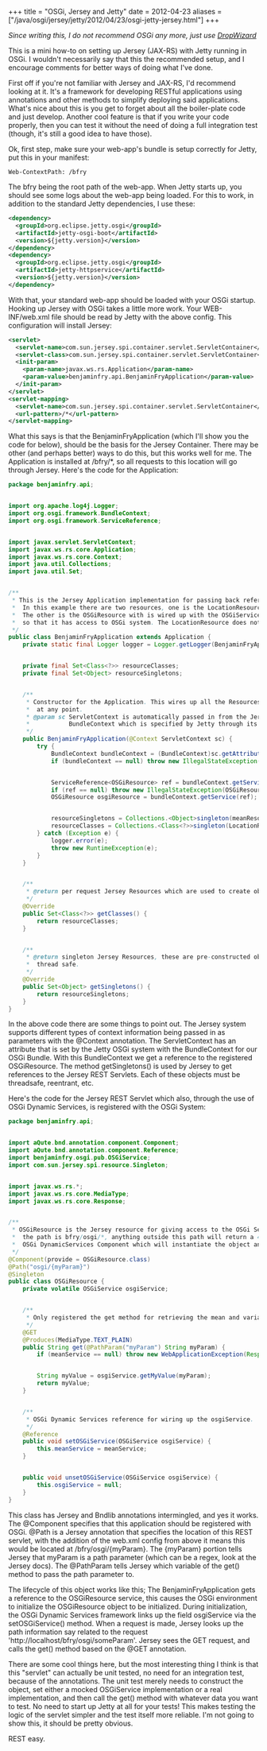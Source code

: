 +++
title = "OSGi, Jersey and Jetty"
date = 2012-04-23
aliases = ["/java/osgi/jersey/jetty/2012/04/23/osgi-jetty-jersey.html"]
+++

*Since writing this, I do not recommend OSGi any more, just use [DropWizard](http://www.dropwizard.io)*

This is a mini how-to on setting up Jersey (JAX-RS) with Jetty running in OSGi. I wouldn't necessarily say that this the recommended setup, and I encourage comments for better ways of doing what I've done.

First off if you're not familiar with Jersey and JAX-RS, I'd recommend looking at it. It's a framework for developing RESTful applications using annotations and other methods to simplify deploying said applications. What's nice about this is you get to forget about all the boiler-plate code and just develop. Another cool feature is that if you write your code properly, then you can test it without the need of doing a full integration test (though, it's still a good idea to have those).

Ok, first step, make sure your web-app's bundle is setup correctly for Jetty, put this in your manifest:

```
Web-ContextPath: /bfry
```

The bfry being the root path of the web-app. When Jetty starts up, you should see some logs about the web-app being loaded. For this to work, in addition to the standard Jetty dependencies, I use these:

```xml
<dependency>
  <groupId>org.eclipse.jetty.osgi</groupId>
  <artifactId>jetty-osgi-boot</artifactId>
  <version>${jetty.version}</version>
</dependency>
<dependency>
  <groupId>org.eclipse.jetty.osgi</groupId>
  <artifactId>jetty-httpservice</artifactId>
  <version>${jetty.version}</version>
</dependency>
```

With that, your standard web-app should be loaded with your OSGi startup. Hooking up Jersey with OSGi takes a little more work. Your WEB-INF/web.xml file should be read by Jetty with the above config. This configuration will install Jersey:

```xml
<servlet>
  <servlet-name>com.sun.jersey.spi.container.servlet.ServletContainer</servlet-name>
  <servlet-class>com.sun.jersey.spi.container.servlet.ServletContainer</servlet-class>
  <init-param>
    <param-name>javax.ws.rs.Application</param-name>
    <param-value>benjaminfry.api.BenjaminFryApplication</param-value>
  </init-param>
</servlet>
<servlet-mapping>
  <servlet-name>com.sun.jersey.spi.container.servlet.ServletContainer</servlet-name>
  <url-pattern>/*</url-pattern>
</servlet-mapping>
```

What this says is that the BenjaminFryApplication (which I'll show you the code for below), should be the basis for the Jersey Container. There may be other (and perhaps better) ways to do this, but this works well for me. The Application is installed at /bfry/*, so all requests to this location will go through Jersey. Here's the code for the Application:


```java
package benjaminfry.api;


import org.apache.log4j.Logger;
import org.osgi.framework.BundleContext;
import org.osgi.framework.ServiceReference;


import javax.servlet.ServletContext;
import javax.ws.rs.core.Application;
import javax.ws.rs.core.Context;
import java.util.Collections;
import java.util.Set;


/**
 * This is the Jersey Application implementation for passing back references to the Jersey Resource handlers.
 *  In this example there are two resources, one is the LocationResource which implements the Location app.
 *  The other is the OSGiResource with is wired up with the OSGiService
 *  so that it has access to OSGi system. The LocationResource does not, so I won't show that one.
 */
public class BenjaminFryApplication extends Application {
    private static final Logger logger = Logger.getLogger(BenjaminFryApplication.class);


    private final Set<Class<?>> resourceClasses;
    private final Set<Object> resourceSingletons;


    /**
     * Constructor for the Application. This wires up all the Resources and stores the final map for retrieval
     *  at any point.
     * @param sc ServletContext is automatically passed in from the Jersey framework, this is used to retrieve the OSGi
     *           BundleContext which is specified by Jetty through its OSGi support.
     */
    public BenjaminFryApplication(@Context ServletContext sc) {
        try {
            BundleContext bundleContext = (BundleContext)sc.getAttribute("osgi-bundlecontext");
            if (bundleContext == null) throw new IllegalStateException("osgi-bundlecontext not registered");


            ServiceReference<OSGiResource> ref = bundleContext.getServiceReference(OSGiResource.class);
            if (ref == null) throw new IllegalStateException(OSGiResource.class.getSimpleName() + " not registered");
            OSGiResource osgiResource = bundleContext.getService(ref);


            resourceSingletons = Collections.<Object>singleton(meanResource);
            resourceClasses = Collections.<Class<?>>singleton(LocationResource.class);
        } catch (Exception e) {
            logger.error(e);
            throw new RuntimeException(e);
        }
    }


    /**
     * @return per request Jersey Resources which are used to create objects for handling the request.
     */
    @Override
    public Set<Class<?>> getClasses() {
        return resourceClasses;
    }


    /**
     * @return singleton Jersey Resources, these are pre-constructed objects, each one needs to be idempotent and
     *  thread safe.
     */
    @Override
    public Set<Object> getSingletons() {
        return resourceSingletons;
    }
}
```

In the above code there are some things to point out. The Jersey system supports different types of context information being passed in as parameters with the @Context annotation. The ServletContext has an attribute that is set by the Jetty OSGi system with the BundleContext for our OSGi Bundle. With this BundleContext we get a reference to the registered OSGiResource. The method getSingletons() is used by Jersey to get references to the Jersey REST Servlets. Each of these objects must be threadsafe, reentrant, etc.

Here's the code for the Jersey REST Servlet which also, through the use of OSGi Dynamic Services, is registered with the OSGi System:

```java
package benjaminfry.api;


import aQute.bnd.annotation.component.Component;
import aQute.bnd.annotation.component.Reference;
import benjaminfry.osgi.pub.OSGiService;
import com.sun.jersey.spi.resource.Singleton;


import javax.ws.rs.*;
import javax.ws.rs.core.MediaType;
import javax.ws.rs.core.Response;


/**
 * OSGiResource is the Jersey resource for giving access to the OSGi Service.
 *  the path is bfry/osgi/*, anything outside this path will return a 404. This is defined as an
 *  OSGi DynamicServices Component which will instantiate the object and register it with OSGi automatically.
 */
@Component(provide = OSGiResource.class)
@Path("osgi/{myParam}")
@Singleton
public class OSGiResource {
    private volatile OSGiService osgiService;


    /**
     * Only registered the get method for retrieving the mean and variance for the specified httpCode.
     */
    @GET
    @Produces(MediaType.TEXT_PLAIN)
    public String get(@PathParam("myParam") String myParam) {
        if (meanService == null) throw new WebApplicationException(Response.serverError().entity("osgiService is not set").build());


        String myValue = osgiService.getMyValue(myParam);
        return myValue;
    }


    /**
     * OSGi Dynamic Services reference for wiring up the osgiService.
     */
    @Reference
    public void setOSGiService(OSGiService osgiService) {
        this.meanService = meanService;
    }


    public void unsetOSGiService(OSGiService osgiService) {
        this.osgiService = null;
    }
}
```

This class has Jersey and Bndlib annotations intermingled, and yes it works. The @Component specifies that this application should be registered with OSGi. @Path is a Jersey annotation that specifies the location of this REST servlet, with the addition of the web.xml config from above it means this would be located at /bfry/osgi/{myParam}. The {myParam} portion tells Jersey that myParam is a path parameter (which can be a regex, look at the Jersey docs). The @PathParam tells Jersey which variable of the get() method to pass the path parameter to.

The lifecycle of this object works like this; The BenjaminFryApplication gets a reference to the OSGiResource service, this causes the OSGi environment to initialize the OSGiResource object to be initialized. During initialization, the OSGi Dynamic Services framework links up the field osgiService via the setOSGiService() method. When a request is made, Jersey looks up the path information say related to the request 'http://localhost/bfry/osgi/someParam'. Jersey sees the GET request, and calls the get() method based on the @GET annotation.

There are some cool things here, but the most interesting thing I think is that this "servlet" can actually be unit tested, no need for an integration test, because of the annotations. The unit test merely needs to construct the object, set either a mocked OSGiService implementation or a real implementation, and then call the get() method with whatever data you want to test. No need to start up Jetty at all for your tests! This makes testing the logic of the servlet simpler and the test itself more reliable. I'm not going to show this, it should be pretty obvious.

REST easy.
